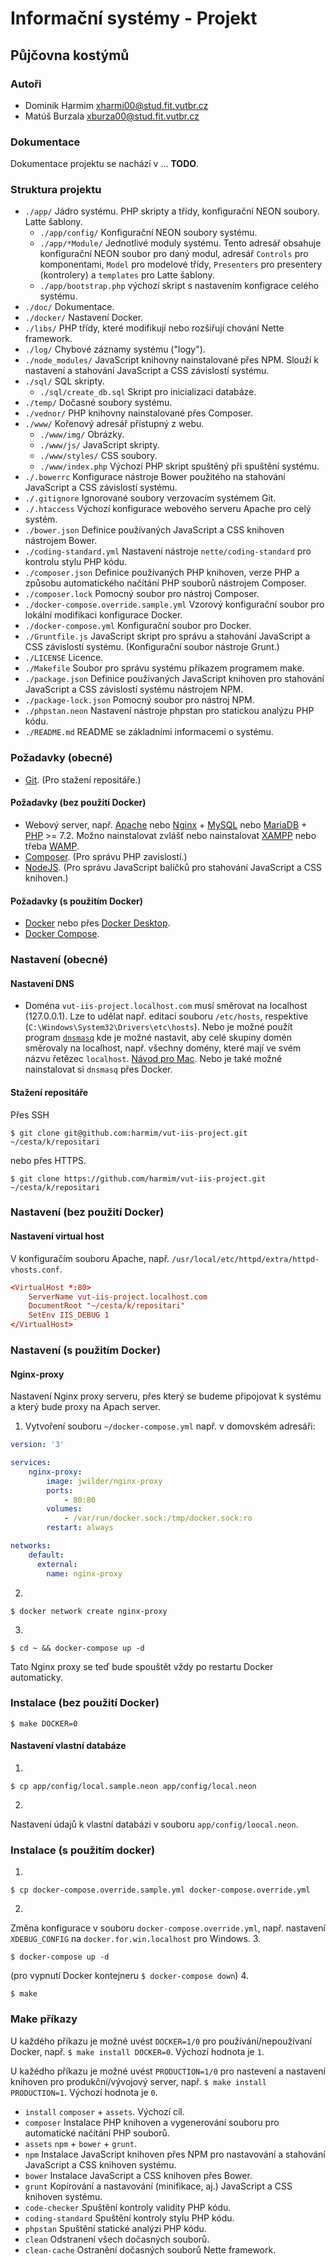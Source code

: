 # Informační systémy - Projekt
## Půjčovna kostýmů


### Autoři
- Dominik Harmim <xharmi00@stud.fit.vutbr.cz>
- Matúš Burzala <xburza00@stud.fit.vutbr.cz>


### Dokumentace
Dokumentace projektu se nachází v ... **TODO**.


### Struktura projektu
- `./app/` Jádro systému. PHP skripty a třídy, konfigurační NEON soubory. Latte šablony.
  * `./app/config/` Konfigurační NEON soubory systému.
  * `./app/*Module/` Jednotlivé moduly systému. Tento adresář obsahuje konfigurační NEON soubor pro daný modul,
    adresář `Controls` pro komponentami, `Model` pro modelové třídy, `Presenters` pro presentery (kontrolery) a 
    `templates` pro Latte šablony.
  * `./app/bootstrap.php` výchozí skript s nastavením konfigrace celého systému.
- `./doc/` Dokumentace.
- `./docker/` Nastavení Docker.
- `./libs/` PHP třídy, které modifikují nebo rozšiřují chování Nette framework.
- `./log/` Chybové záznamy systému ("logy").
- `./node_modules/` JavaScript knihovny nainstalované přes NPM. Slouží k nastavení a stahování JavaScript a CSS
  závislostí systému.
- `./sql/` SQL skripty.
  * `./sql/create_db.sql` Skript pro inicializaci databáze.
- `./temp/` Dočasné soubory systému.
- `./vednor/` PHP knihovny nainstalované přes Composer.
- `./www/` Kořenový adresář přístupný z webu.
  * `./www/img/` Obrázky.
  * `./www/js/` JavaScript skripty.
  * `./www/styles/` CSS soubory.
  * `./www/index.php` Výchozí PHP skript spuštěný při spuštění systému.
- `./.bowerrc` Konfigurace nástroje Bower použitého na stahování JavaScript a CSS závislostí systému.
- `./.gitignore` Ignorované soubory verzovacím systémem Git.
- `./.htaccess` Výchozí konfigurace webového serveru Apache pro celý systém.
- `./bower.json` Definice používaných JavaScript a CSS knihoven nástrojem Bower.
- `./coding-standard.yml` Nastavení nástroje `nette/coding-standard` pro kontrolu stylu PHP kódu.
- `./composer.json` Definice používaných PHP knihoven, verze PHP a způsobu automatického načítání PHP souborů
  nástrojem Composer.
- `./composer.lock` Pomocný soubor pro nástroj Composer.
- `./docker-compose.override.sample.yml` Vzorový konfigurační soubor pro lokální modifikaci konfigurace Docker.
- `./docker-compose.yml` Konfigurační soubor pro Docker.
- `./Gruntfile.js` JavaScript skript pro správu a stahování JavaScript a CSS závislostí systému.
  (Konfigurační soubor nástroje Grunt.)
- `./LICENSE` Licence.
- `./Makefile` Soubor pro správu systému příkazem programem make.
- `./package.json` Definice používaných JavaScript knihoven pro stahování JavaScript a CSS závislostí systému
  nástrojem NPM.
- `./package-lock.json` Pomocný soubor pro nástroj NPM.
- `./phpstan.neon` Nastavení nástroje phpstan pro statickou analýzu PHP kódu.
- `./README.md` README se základními informacemi o systému.


### Požadavky (obecné)
- [Git](https://git-scm.com/downloads). (Pro stažení repositáře.)

#### Požadavky (bez použití Docker)
- Webový server, např. [Apache](http://httpd.apache.org/download.cgi) nebo [Nginx](http://nginx.org/en/download.html) +
[MySQL](https://www.mysql.com/downloads) nebo [MariaDB](https://mariadb.org/download) +
[PHP](http://php.net/downloads.php) >= 7.2. Možno nainstalovat zvlášť nebo nainstalovat
[XAMPP](https://www.apachefriends.org/download.html) nebo třeba [WAMP](http://www.wampserver.com/en).
- [Composer](https://getcomposer.org/download). (Pro správu PHP zavislostí.)
- [NodeJS](https://nodejs.org/en/download). (Pro správu JavaScript balíčků pro stahování JavaScript a CSS knihoven.)

#### Požadavky (s použitím Docker)
- [Docker](https://www.docker.com/products/docker-engine#/download) nebo přes
[Docker Desktop](https://www.docker.com/products/docker-desktop).
- [Docker Compose](https://docs.docker.com/compose/install/#install-compose).


### Nastavení (obecné)

#### Nastavení DNS
- Doména `vut-iis-project.localhost.com` musí směrovat na localhost (127.0.0.1).
Lze to udělat např. editací souboru `/etc/hosts`, respektive (`C:\Windows\System32\Drivers\etc\hosts`).
Nebo je možné použít program [`dnsmasq`](http://www.thekelleys.org.uk/dnsmasq/doc.html) kde je možné
nastavit, aby celé skupiny domén směrovaly na localhost, např. všechny domény, které mají ve svém
názvu řetězec `localhost`. [Návod pro Mac](https://getgrav.org/blog/macos-mojave-apache-mysql-vhost-apc).
Nebo je také možné nainstalovat si `dnsmasq` přes Docker.

#### Stažení repositáře
Přes SSH
```
$ git clone git@github.com:harmim/vut-iis-project.git ~/cesta/k/repositari
```
nebo přes HTTPS.
```
$ git clone https://github.com/harmim/vut-iis-project.git ~/cesta/k/repositari
```


### Nastavení (bez použití Docker)

#### Nastavení virtual host
V konfiguračím souboru Apache, např. `/usr/local/etc/httpd/extra/httpd-vhosts.conf`.
```conf
<VirtualHost *:80>
	ServerName vut-iis-project.localhost.com
	DocumentRoot "~/cesta/k/repositari"
	SetEnv IIS_DEBUG 1
</VirtualHost>
```


### Nastavení (s použitím Docker)

#### Nginx-proxy
Nastavení Nginx proxy serveru, přes který se budeme připojovat k systému a který bude proxy na Apach server.

1. Vytvoření souboru `~/docker-compose.yml` např. v domovském adresáři:
```yml
version: '3'

services:
    nginx-proxy:
        image: jwilder/nginx-proxy
        ports:
            - 80:80
        volumes:
            - /var/run/docker.sock:/tmp/docker.sock:ro
        restart: always

networks:
    default:
      external:
        name: nginx-proxy
```
2.
```
$ docker network create nginx-proxy
```
3.
```
$ cd ~ && docker-compose up -d
```
Tato Nginx proxy se teď bude spouštět vždy po restartu Docker automaticky.


### Instalace (bez použití Docker)
```
$ make DOCKER=0
```

#### Nastavení vlastní databáze
1.
```
$ cp app/config/local.sample.neon app/config/local.neon
```
2.
Nastavení údajů k vlastní databázi v souboru `app/config/loocal.neon`.


### Instalace (s použitím docker)
1.
```
$ cp docker-compose.override.sample.yml docker-compose.override.yml
```
2.
Změna konfigurace v souboru `docker-compose.override.yml`, např. nastavení `XDEBUG_CONFIG` na 
`docker.for.win.localhost` pro Windows.
3.
```
$ docker-compose up -d
```
(pro vypnutí Docker kontejneru `$ docker-compose down`)
4.
```
$ make
```


### Make příkazy
U každého příkazu je možné uvést `DOCKER=1/0` pro používání/nepoužívaní Docker, např. `$ make install DOCKER=0`.
Výchozí hodnota je `1`.

U kažédho příkazu je možné uvést `PRODUCTION=1/0` pro nastevení a nastavení knihoven pro produkční/vývojový server,
např. `$ make install PRODUCTION=1`. Výchozí hodnota je `0`.

- `install` `composer` + `assets`. Výchozí cíl.
- `composer` Instalace PHP knihoven a vygenerování souboru pro automatické načítání PHP souborů.
- `assets` `npm` + `bower` + `grunt`.
- `npm` Instalace JavaScript knihoven přes NPM pro nastavování a stahování JavaScript a CSS knihoven systému. 
- `bower` Instalace JavaScript a CSS knihoven přes Bower.
- `grunt` Kopírování a nastavování (minifikace, aj.) JavaScript a CSS knihoven systému.
- `code-checker` Spuštění kontroly validity PHP kódu.
- `coding-standard` Spuštění kontroly stylu PHP kódu.
- `phpstan` Spuštění statické analýzi PHP kódu.
- `clean` Odstranení všech dočasných souborů.
- `clean-cache` Ostranění dočasných souborů Nette framework.
